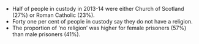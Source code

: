 * Half of people in custody in 2013-14 were either Church of Scotland (27%) or Roman Catholic (23%).
* Forty one per cent of people in custody say they do not have a religion.
* The proportion of ‘no religion’ was higher for female prisoners (57%) than male prisoners (41%).
